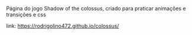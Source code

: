Página do jogo Shadow of the colossus, criado para praticar animações e transições e css

link: https://rodrigolino472.github.io/colossus/